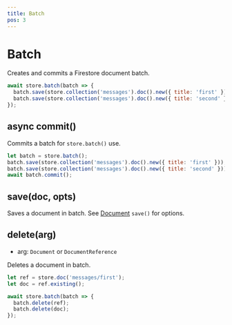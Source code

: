 ```yaml
---
title: Batch
pos: 3
---
```


# Batch

Creates and commits a Firestore document batch.

``` javascript
await store.batch(batch => {
  batch.save(store.collection('messages').doc().new({ title: 'first' }));
  batch.save(store.collection('messages').doc().new({ title: 'second' }));
});
```

## async commit()

Commits a batch for `store.batch()` use.

``` javascript
let batch = store.batch();
batch.save(store.collection('messages').doc().new({ title: 'first' }));
batch.save(store.collection('messages').doc().new({ title: 'second' }));
await batch.commit();
```

## save(doc, opts)

Saves a document in batch. See [Document](api/firestore/document) `save()` for options.

## delete(arg)

* arg: `Document` or `DocumentReference`

Deletes a document in batch.

``` javascript
let ref = store.doc('messages/first');
let doc = ref.existing();

await store.batch(batch => {
  batch.delete(ref);
  batch.delete(doc);
});
```
